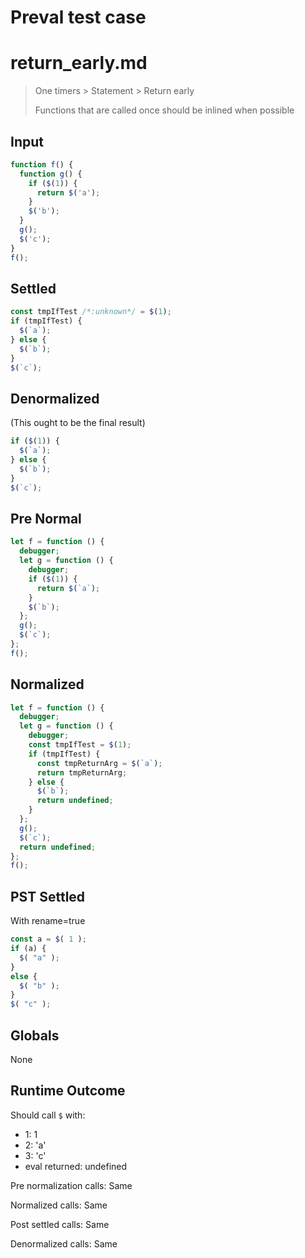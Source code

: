# Preval test case

# return_early.md

> One timers > Statement > Return early
>
> Functions that are called once should be inlined when possible

## Input

`````js filename=intro
function f() {
  function g() {
    if ($(1)) {
      return $('a');
    }
    $('b');
  }
  g();
  $('c');
}
f();
`````

## Settled


`````js filename=intro
const tmpIfTest /*:unknown*/ = $(1);
if (tmpIfTest) {
  $(`a`);
} else {
  $(`b`);
}
$(`c`);
`````

## Denormalized
(This ought to be the final result)

`````js filename=intro
if ($(1)) {
  $(`a`);
} else {
  $(`b`);
}
$(`c`);
`````

## Pre Normal


`````js filename=intro
let f = function () {
  debugger;
  let g = function () {
    debugger;
    if ($(1)) {
      return $(`a`);
    }
    $(`b`);
  };
  g();
  $(`c`);
};
f();
`````

## Normalized


`````js filename=intro
let f = function () {
  debugger;
  let g = function () {
    debugger;
    const tmpIfTest = $(1);
    if (tmpIfTest) {
      const tmpReturnArg = $(`a`);
      return tmpReturnArg;
    } else {
      $(`b`);
      return undefined;
    }
  };
  g();
  $(`c`);
  return undefined;
};
f();
`````

## PST Settled
With rename=true

`````js filename=intro
const a = $( 1 );
if (a) {
  $( "a" );
}
else {
  $( "b" );
}
$( "c" );
`````

## Globals

None

## Runtime Outcome

Should call `$` with:
 - 1: 1
 - 2: 'a'
 - 3: 'c'
 - eval returned: undefined

Pre normalization calls: Same

Normalized calls: Same

Post settled calls: Same

Denormalized calls: Same
